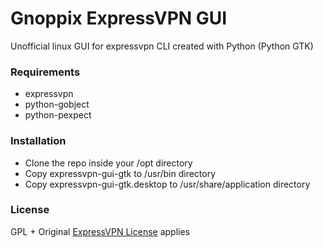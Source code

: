 # Gnoppix ExpressVPN GUI
Unofficial linux GUI for expressvpn CLI created with Python (Python GTK)

### Requirements
- expressvpn
- python-gobject
- python-pexpect

### Installation
- Clone the repo inside your /opt directory
- Copy expressvpn-gui-gtk to /usr/bin directory
- Copy expressvpn-gui-gtk.desktop to /usr/share/application directory

### License
GPL + Original [ExpressVPN License](https://www.expressvpn.com/vpn-software/vpn-linux/open-source) applies
